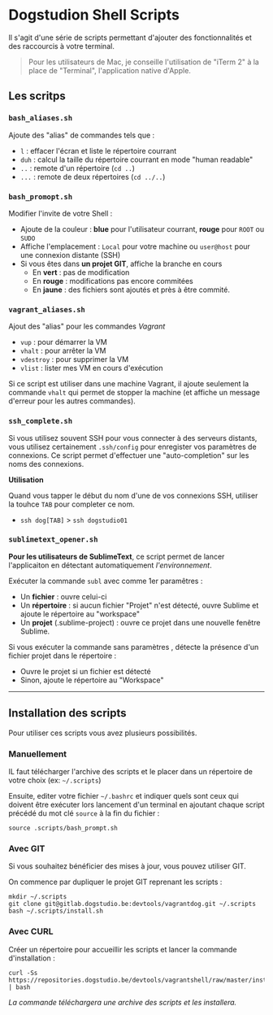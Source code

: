 # Dogstudion Shell Scripts

Il s'agit d'une série de scripts permettant d'ajouter des fonctionnalités et des raccourcis à votre terminal. 

> Pour les utilisateurs de Mac, je conseille l'utilisation de "iTerm 2" à la place de "Terminal", l'application native d'Apple.

## Les scritps

### `bash_aliases.sh`

Ajoute des "alias" de commandes tels que :

* `l` : effacer l'écran et liste le répertoire courrant
* `duh` : calcul la taille du répertoire courrant en mode "human readable"
* `..` : remote d'un répertoire (`cd ..`)
* `...` : remote de deux répertoires (`cd ../..`)

### `bash_promopt.sh`

Modifier l'invite de votre Shell : 

* Ajoute de la couleur : **blue** pour l'utilisateur courrant, **rouge** pour `ROOT` ou `SUDO`
* Affiche l'emplacement : `Local` pour votre machine ou `user@host` pour une connexion distante (SSH)
* Si vous êtes dans **un projet GIT**, affiche la branche en cours
    * En **vert** : pas de modification
    * En **rouge** : modifications pas encore commitées
    * En **jaune** : des fichiers sont ajoutés et près à être commité.

### `vagrant_aliases.sh`

Ajout des "alias" pour les commandes _Vagrant_

* `vup` : pour démarrer la VM
* `vhalt` : pour arrêter la VM
* `vdestroy` : pour supprimer la VM
* `vlist` : lister mes VM en cours d'exécution

Si ce script est utiliser dans une machine Vagrant, il ajoute seulement la commande `vhalt` qui permet de stopper la machine (et affiche un message d'erreur pour les autres commandes).

### `ssh_complete.sh`

Si vous utilisez souvent SSH pour vous connecter à des serveurs distants, vous utilisez certainement `.ssh/config` pour enregister vos paramètres de connexions.
Ce script permet d'effectuer une "auto-completion" sur les noms des connexions.

**Utilisation**

Quand vous tapper le début du nom d'une de vos connexions SSH, utiliser la touhce `TAB` pour completer ce nom.

* `ssh dog[TAB]` > `ssh dogstudio01`  

### `sublimetext_opener.sh`

**Pour les utilisateurs de SublimeText**, ce script permet de lancer l'applicaiton en détectant automatiquement _l'environnement_. 

Exécuter la commande `subl` avec comme 1er paramêtres : 

* Un **fichier** : ouvre celui-ci
* Un **répertoire** : si aucun fichier "Projet" n'est détecté, ouvre Sublime et ajoute le répertoire au "workspace"
* Un **projet** (.sublime-project) : ouvre ce projet dans une nouvelle fenêtre Sublime.

Si vous exécuter la commande sans paramètres , détecte la présence d'un fichier projet dans le répertoire :

* Ouvre le projet si un fichier est détecté
* Sinon, ajoute le répertoire au "Workspace"


---

## Installation des scripts

Pour utiliser ces scripts vous avez plusieurs possibilités.

### Manuellement

IL faut télécharger l'archive des scripts et le placer dans un répertoire de votre choix (ex: `~/.scripts`)

Ensuite, editer votre fichier `~/.bashrc` et indiquer quels sont ceux qui doivent être exécuter lors lancement d'un terminal en ajoutant chaque script précédé du mot clé `source` à la fin du fichier :

    source .scripts/bash_prompt.sh

### Avec GIT 

Si vous souhaitez bénéficier des mises à jour, vous pouvez utiliser GIT.
 
On commence par dupliquer le projet GIT reprenant les scripts : 

    mkdir ~/.scripts
    git clone git@gitlab.dogstudio.be:devtools/vagrantdog.git ~/.scripts
    bash ~/.scripts/install.sh

### Avec CURL

Créer un répertoire pour accueillir les scripts et lancer la commande d'installation : 

    curl -Ss https://repositories.dogstudio.be/devtools/vagrantshell/raw/master/install.sh | bash

_La commande téléchargera une archive des scripts et les installera._




